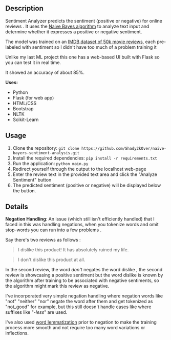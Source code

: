 ## Description

Sentiment Analyzer predicts the sentiment (positive or negative) for online reviews . It uses the [Naive Bayes algorithm](https://www.javatpoint.com/machine-learning-naive-bayes-classifier) to analyze text input and determine whether it expresses a positive or negative sentiment. 

The model was trained on an [IMDB dataset of 50k movie reviews](https://www.kaggle.com/datasets/lakshmi25npathi/imdb-dataset-of-50k-movie-reviews?resource=download), each pre-labeled with sentiment so I didn't have too much of a problem training it

Unlike my last ML project this one has a web-based UI built with Flask so you can test it in real time. 

It showed an accuracy of about 85%.

**Uses:** 

 - Python 
 - Flask (for web app)
 - HTML/CSS
 - Bootstrap
 - NLTK
 - Scikit-Learn

## Usage

1.  Clone the repository: `git clone https://github.com/Shady2kOver/naive-bayers-sentiment-analysis.git`
2.  Install the required dependencies: `pip install -r requirements.txt`
3.  Run the application: `python main.py`
4.  Redirect yourself through the output to the localhost web-page
5.  Enter the review text in the provided text area and click the "Analyze Sentiment" button
6.  The predicted sentiment (positive or negative) will be displayed below the button.

## Details
**Negation Handling**: An issue (which still isn't efficiently handled) that I faced in this was handling negations, when you tokenize words and omit stop-words you can run into a few problems .

Say there's two reviews as follows :

> I dislike this product! It has absolutely ruined my life.

> I don't dislike this product at all.

In the second review, the word *don't* negates the word dislike , the second review is showcasing a positive sentiment but the word dislike is known by the algorithm after training to be associated with negative sentiments, so the algorithm might mark this review as negative.

I've incorporated very simple negation handling where negation words like "not" "neither" "nor" negate the word after them and get tokenized as "not_good" for example, but this still doesn't handle cases like where suffixes like "*-less*" are used.

I've also used [word lemmatization](https://www.nltk.org/_modules/nltk/stem/wordnet.html) prior to negation to make the training process more smooth and not require too many word variations or inflections.


